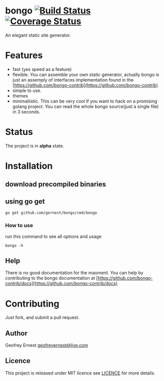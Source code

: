 # bongo [![Build Status](https://travis-ci.org/gernest/bongo.svg)](https://travis-ci.org/gernest/bongo) [![Coverage Status](https://coveralls.io/repos/gernest/bongo/badge.svg?branch=master&service=github)](https://coveralls.io/github/gernest/bongo?branch=master)

An elegant static site generator.

# Features
* fast (yes speed as a feature)
* flexible. You can assemble your own static generator, actually bongo is just an assemply of interfaces implementation found in the [https://github.com/bongo-contrib](https://github.com/bongo-contrib)
* simple to use.
*  themes
* minimaliistic. This can be very cool if you want to hack on a promising golang project. You can read the whole bongo source(just a single file) in 3 seconds.

# Status
The project is in __alpha__ state.

# Installation

## download precompiled binaries

## using go get

	go get github.com/gernest/bongo/cmd/bongo
	
### How to use
run this command to see all options and usage

	bongo -h

## Help

There is no good documentation for the maoment. You can help by contributing to the bongo documentation
at [https://github.com/bongo-contrib/docs](https://github.com/bongo-contrib/docs)

# Contributing
Just fork, and submit a pull request.


## Author
Geofrey Ernest <geofreyernest@live.com>

## Licence
This project is released under MIT licence see [LICENCE](LICENCE) for more details.

